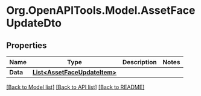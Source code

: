 # Org.OpenAPITools.Model.AssetFaceUpdateDto

## Properties

Name | Type | Description | Notes
------------ | ------------- | ------------- | -------------
**Data** | [**List&lt;AssetFaceUpdateItem&gt;**](AssetFaceUpdateItem.md) |  | 

[[Back to Model list]](../../README.md#documentation-for-models) [[Back to API list]](../../README.md#documentation-for-api-endpoints) [[Back to README]](../../README.md)

